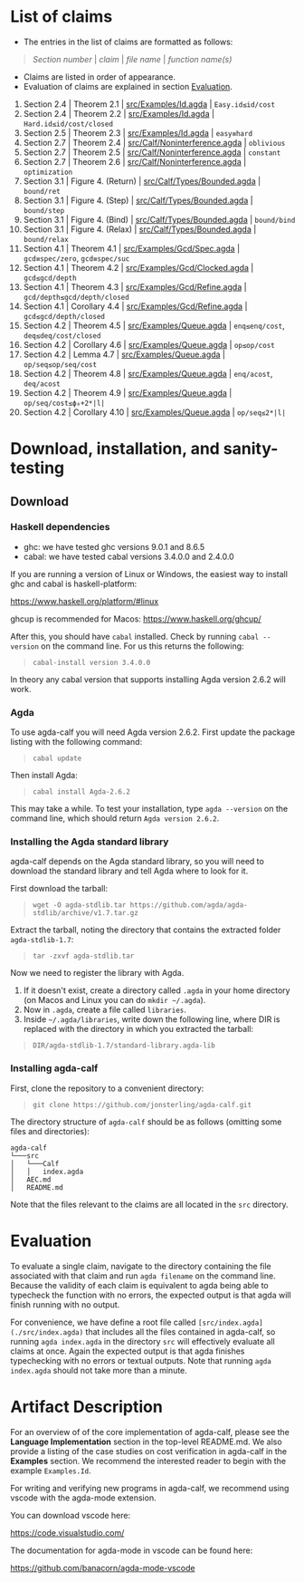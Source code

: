 # List of claims

* The entries in the list of claims are formatted as follows:
> _Section number_ | _claim_ | _file name_ | _function name(s)_
* Claims are listed in order of appearance.
* Evaluation of claims are explained in section [Evaluation](#Evaluation).

1. Section 2.4 | Theorem 2.1 | [src/Examples/Id.agda](./src/Examples/Id.agda) | `Easy.id≤id/cost`
2. Section 2.4 | Theorem 2.2 | [src/Examples/Id.agda](./src/Examples/Id.agda) | `Hard.id≤id/cost/closed`
3. Section 2.5 | Theorem 2.3 | [src/Examples/Id.agda](./src/Examples/Id.agda) | `easy≡hard`
4. Section 2.7 | Theorem 2.4 | [src/Calf/Noninterference.agda](./src/Calf/Noninterference.agda) | `oblivious`
5. Section 2.7 | Theorem 2.5 | [src/Calf/Noninterference.agda](./src/Calf/Noninterference.agda) | `constant`
5. Section 2.7 | Theorem 2.6 | [src/Calf/Noninterference.agda](./src/Calf/Noninterference.agda) | `optimization`
6. Section 3.1 | Figure 4. (Return) | [src/Calf/Types/Bounded.agda](./src/Calf/Types/Bounded.agda) | `bound/ret`
6. Section 3.1 | Figure 4. (Step) | [src/Calf/Types/Bounded.agda](./src/Calf/Types/Bounded.agda) | `bound/step`
6. Section 3.1 | Figure 4. (Bind) | [src/Calf/Types/Bounded.agda](./src/Calf/Types/Bounded.agda) | `bound/bind`
6. Section 3.1 | Figure 4. (Relax) | [src/Calf/Types/Bounded.agda](./src/Calf/Types/Bounded.agda) | `bound/relax`
7. Section 4.1 | Theorem 4.1 | [src/Examples/Gcd/Spec.agda](./src/Examples/Gcd/Spec.agda) | `gcd≡spec/zero`, `gcd≡spec/suc`
7. Section 4.1 | Theorem 4.2 | [src/Examples/Gcd/Clocked.agda](./src/Examples/Gcd/Clocked.agda) | `gcd≤gcd/depth`
7. Section 4.1 | Theorem 4.3 | [src/Examples/Gcd/Refine.agda](./src/Examples/Gcd/Refine.agda) | `gcd/depth≤gcd/depth/closed`
7. Section 4.1 | Corollary 4.4 | [src/Examples/Gcd/Refine.agda](./src/Examples/Gcd/Refine.agda) | `gcd≤gcd/depth/closed`
8. Section 4.2 | Theorem 4.5 | [src/Examples/Queue.agda](./src/Examples/Queue.agda) | `enq≤enq/cost`, `deq≤deq/cost/closed`
8. Section 4.2 | Corollary 4.6 | [src/Examples/Queue.agda](./src/Examples/Queue.agda) | `op≤op/cost`
8. Section 4.2 | Lemma 4.7 | [src/Examples/Queue.agda](./src/Examples/Queue.agda) | `op/seq≤op/seq/cost`
8. Section 4.2 | Theorem 4.8 | [src/Examples/Queue.agda](./src/Examples/Queue.agda) | `enq/acost`, `deq/acost`
9. Section 4.2 | Theorem 4.9 | [src/Examples/Queue.agda](./src/Examples/Queue.agda) | `op/seq/cost≤ϕ₀+2*|l|`
9. Section 4.2 | Corollary 4.10 | [src/Examples/Queue.agda](./src/Examples/Queue.agda) | `op/seq≤2*|l|`

# Download, installation, and sanity-testing

<!-- VM? -->
## Download

### Haskell dependencies

* ghc: we have tested ghc versions 9.0.1 and 8.6.5
* cabal: we have tested cabal versions 3.4.0.0 and 2.4.0.0

If you are running a version of Linux or Windows, the easiest way to install ghc and cabal is haskell-platform:

https://www.haskell.org/platform/#linux

ghcup is recommended for Macos:
https://www.haskell.org/ghcup/

After this, you should have `cabal` installed. Check by running `cabal --version` on the command line. For us this returns the following:

> `cabal-install version 3.4.0.0`

In theory any cabal version that supports installing Agda version 2.6.2 will work.

### Agda
To use agda-calf you will need Agda version 2.6.2. First update the package listing with the following command:

> `cabal update`

Then install Agda:

> `cabal install Agda-2.6.2`

This may take a while. To test your installation, type `agda --version` on the command line, which should return `Agda version 2.6.2`.

### Installing the Agda standard library
agda-calf depends on the Agda standard library, so you will need to download the standard library and tell Agda where to look for it.

First download the tarball:

> `wget -O agda-stdlib.tar https://github.com/agda/agda-stdlib/archive/v1.7.tar.gz`

Extract the tarball, noting the directory that contains the extracted folder `agda-stdlib-1.7`:

> `tar -zxvf agda-stdlib.tar`

Now we need to register the library with Agda.
1. If it doesn't exist, create a directory called `.agda` in your home directory (on Macos and Linux you can do `mkdir ~/.agda`).
2. Now in `.agda`, create a file called `libraries`.
3. Inside `~/.agda/libraries`, write down the following line, where DIR is replaced with the directory in which you extracted the tarball:

> `DIR/agda-stdlib-1.7/standard-library.agda-lib`

### Installing agda-calf

First, clone the repository to a convenient directory:

> `git clone https://github.com/jonsterling/agda-calf.git`

The directory structure of `agda-calf` should be as follows (omitting some files and directories):

```
agda-calf
└───src
│   └───Calf
│   │   index.agda
│   AEC.md
│   README.md
```

Note that the files relevant to the claims are all located in the `src` directory.

# Evaluation

To evaluate a single claim, navigate to the directory containing the file associated with that claim and run `agda filename` on the command line. Because the validity of each claim is equivalent to agda being able to typecheck the function with no errors, the expected output is that agda will finish running with no output.

For convenience, we have define a root file called `[src/index.agda](./src/index.agda)` that includes all the files contained in agda-calf, so running `agda index.agda` in the directory `src` will effectively evaluate all claims at once. Again the expected output is that agda finishes typechecking with no errors or textual outputs. Note that running `agda index.agda` should not take more than a minute.

# Artifact Description

For an overview of of the core implementation of agda-calf, please see the **Language Implementation** section in the top-level README.md. We also provide a listing of the case studies on cost verification in agda-calf in the **Examples** section. We recommend the interested reader to begin with the example `Examples.Id`.

For writing and verifying new programs in agda-calf, we recommend using vscode with the agda-mode extension.

You can download vscode here:

https://code.visualstudio.com/

The documentation for agda-mode in vscode can be found here:

https://github.com/banacorn/agda-mode-vscode
